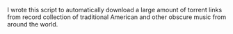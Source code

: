 I wrote this script to automatically download a large amount of torrent links from record collection of traditional American and other obscure music from around the world.
